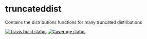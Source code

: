 # truncateddist
Contains the distributions functions for many truncated distributions

[![Travis build status](https://travis-ci.org/bertcarnell/truncateddist.svg?branch=master)](https://travis-ci.org/bertcarnell/truncateddist)
[![Coverage status](https://codecov.io/gh/bertcarnell/truncateddist/branch/master/graph/badge.svg)](https://codecov.io/github/bertcarnell/truncateddist?branch=master)
